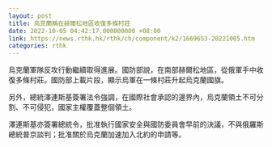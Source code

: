 ```yaml
---
layout: post
title: 烏克蘭稱在赫爾松地區收復多條村莊
date: 2022-10-05 04:42:17.000000000 +08:00
link: https://news.rthk.hk/rthk/ch/component/k2/1669653-20221005.htm
categories: rthk
---
```


烏克蘭軍隊反攻行動繼續取得進展。國防部說，在南部赫爾松地區，從俄軍手中收復多條村莊。國防部上載片段，顯示烏軍在一條村莊升起烏克蘭國旗。

另外，總統澤連斯基簽署法令強調，在國際社會承認的邊界內，烏克蘭領土不可分割、不可侵犯，國家主權覆蓋整個領土。

澤連斯基亦簽署總統令，批准執行國家安全與國防委員會早前的決議，不與俄羅斯總統普京談判；批准關於烏克蘭加速加入北約的申請等。
